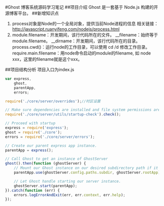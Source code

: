 #Ghost 博客系统源码学习笔记
##项目介绍
Ghost 是一套基于 Node.js 构建的开源博客平台。
##新增知识点
1. process对象是Node的一个全局对象，提供当前Node进程的信息
相关链接：http://javascript.ruanyifeng.com/nodejs/process.html
2. module.filename：开发期间，该行代码所在的文件。
__filename：始终等于 module.filename。
__dirname：开发期间，该行代码所在的目录。
process.cwd()：运行node的工作目录，可以使用  cd /d 修改工作目录。
require.main.filename：用node命令启动的module的filename, 如 node xxx，这里的filename就是这个xxx。











##项目结构分析
项目入口为index.js
``` javascript
var express,
    ghost,
    parentApp,
    errors;

require('./core/server/overrides');//时区设置

// Make sure dependencies are installed and file system permissions are correct.
require('./core/server/utils/startup-check').check();

// Proceed with startup
express = require('express');
ghost = require('./core');
errors = require('./core/server/errors');

// Create our parent express app instance.
parentApp = express();

// Call Ghost to get an instance of GhostServer
ghost().then(function (ghostServer) {
    // Mount our Ghost instance on our desired subdirectory path if it exists.
    parentApp.use(ghostServer.config.paths.subdir, ghostServer.rootApp);

    // Let Ghost handle starting our server instance.
    ghostServer.start(parentApp);
}).catch(function (err) {
    errors.logErrorAndExit(err, err.context, err.help);
});

```